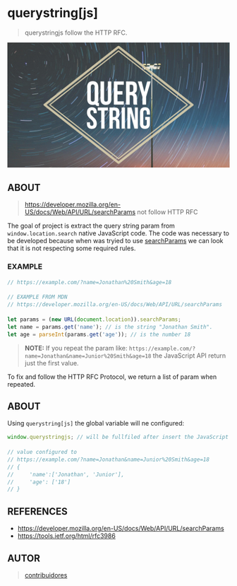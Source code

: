 # querystring[js]

> querystringjs follow the HTTP RFC.


<p align="center">
    <img src ="./doc/img/logo.jpeg" />
</p>




## ABOUT

> https://developer.mozilla.org/en-US/docs/Web/API/URL/searchParams not follow HTTP RFC

The goal of project is extract the query string param from `window.location.search` native JavaScript code.
The code was necessary to be developed because when was tryied to use [searchParams](https://developer.mozilla.org/en-US/docs/Web/API/URL/searchParams) we can look that it is not respecting some required rules.

### EXAMPLE
``` javascript
// https://example.com/?name=Jonathan%20Smith&age=18

// EXAMPLE FROM MDN
// https://developer.mozilla.org/en-US/docs/Web/API/URL/searchParams

let params = (new URL(document.location)).searchParams;
let name = params.get('name'); // is the string "Jonathan Smith".
let age = parseInt(params.get('age')); // is the number 18
```

> **NOTE:** If you repeat the param like: `https://example.com/?name=Jonathan&name=Junior%20Smith&age=18` the JavaScript API return just the first value.


To fix and follow the HTTP RFC Protocol, we return a list of param when repeated.




## ABOUT

Using `querystring[js]` the global variable will ne configured:

```javascript
window.querystringjs; // will be fullfiled after insert the JavaScript code

// value configured to
// https://example.com/?name=Jonathan&name=Junior%20Smith&age=18
// {
//     'name':['Jonathan', 'Junior'],
//     'age': ['18']
// }
````


## REFERENCES

- https://developer.mozilla.org/en-US/docs/Web/API/URL/searchParams
- https://tools.ietf.org/html/rfc3986




## AUTOR

> [contribuidores](./CONTRIBUTING.md)
